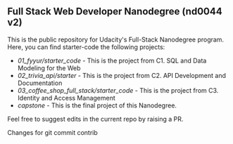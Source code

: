 ## Full Stack Web Developer Nanodegree (nd0044 v2)
This is the public repository for Udacity's Full-Stack Nanodegree program. Here, you can find starter-code the following projects:

* *01_fyyur/starter_code* - This is the project from C1. SQL and Data Modeling for the Web
* *02_trivia_api/starter* - This is the project from C2. API Development and Documentation
* *03_coffee_shop_full_stack/starter_code* - This is the project from C3. Identity and Access Management
* *capstone* - This is the final project of this Nanodegree.

Feel free to suggest edits in the current repo by raising a PR.

Changes for git commit contrib

